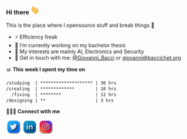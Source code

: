 ### Hi there <a href="https://www.gautamkrishnar.com/"><img src="imgs/hi.gif" width="25px"></a>

This is the place where I opensource stuff and break things :rofl:

-   ⚡ Efficiency freak
-   🔭 I’m currently working on my bachelor thesis
-   🌱 My interests are mainly AI, Electronics and Security
-   💬 Get in touch with me: [@Giovanni_Bacci](https://twitter.com/Giovanni_Bacci) or giovanni@baccichet.org

📊 **This week I spent my time on**

```
/studying  | ******************** | 30 hrs
/creating  | *************        | 10 hrs
  /fixing  | ********             | 12 hrs
/designing | **                   | 3 hrs
```

👨🏻‍💻 **Connect with me**

<p align="left">
<a href="https://twitter.com/Giovanni_Bacci" target="blank"><img align="center" src="imgs/twitter.png" alt="giovanni_bacci" height="40" width="40" /></a>
<a href="https://linkedin.com/in/giovanni-baccichet" target="blank"><img align="center" src="imgs/linkedin.png" alt="giovannibaccichet" height="40" width="40" /></a>
<a href="https://instagram.com/g.baccichet" target="blank"><img align="center" src="imgs/instagram.png" alt="g.baccichet" height="40" width="40" /></a>
</p>

<!--
**GiovanniBaccichet/GiovanniBaccichet** is a ✨ _special_ ✨ repository because its `README.md` (this file) appears on your GitHub profile.

Here are some ideas to get you started:

- 🔭 I’m currently working on ...
- 🌱 I’m currently learning ...
- 👯 I’m looking to collaborate on ...
- 🤔 I’m looking for help with ...
- 💬 Ask me about ...
- 📫 How to reach me: ...
- 😄 Pronouns: ...
- ⚡ Fun fact: ...
-->
